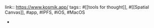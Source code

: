 link:: https://www.kosmik.app/
tags:: #[[tools for thought]], #[[Spatial Canvas]], #app, #IPFS, #iOS, #MacOS

-